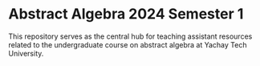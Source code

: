 # Abstract Algebra 2024 Semester 1

This repository serves as the central hub for teaching assistant resources related to the undergraduate course on abstract algebra at Yachay Tech University.